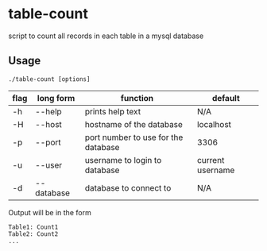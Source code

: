 # table-count
script to count all records in each table in a mysql database

## Usage
`./table-count [options]`

| flag | long form  | function | default |
| ---- | ---------- | -------- | ------- |
| -h   | --help     | prints help text | N/A |
| -H   | --host     | hostname of the database | localhost |
| -p   | --port     | port number to use for the database | 3306 |
| -u   | --user     | username to login to database | current username |
| -d   | --database | database to connect to | N/A |

Output will be in the form
```
Table1: Count1
Table2: Count2
...
```
